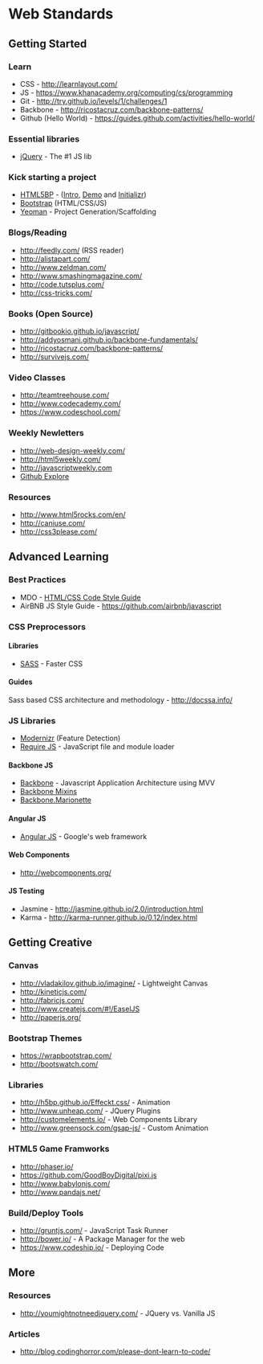 # Web Standards

## Getting Started

### Learn
* CSS - http://learnlayout.com/
* JS - https://www.khanacademy.org/computing/cs/programming
* Git - http://try.github.io/levels/1/challenges/1
* Backbone - http://ricostacruz.com/backbone-patterns/
* Github (Hello World) - https://guides.github.com/activities/hello-world/

### Essential libraries
* [jQuery](http://learn.jquery.com/about-jquery/how-jquery-works/) - The #1 JS lib

### Kick starting  a project
* [HTML5BP](http://html5boilerplate.com/) - ([Intro](https://www.youtube.com/watch?v=WkLO-q2wC80), [Demo](https://www.youtube.com/watch?v=qyM37XKkmKQ) and [Initializr](http://www.initializr.com/))
* [Bootstrap](http://getbootstrap.com/2.3.2/getting-started.html)   (HTML/CSS/JS)
* [Yeoman](http://yeoman.io/) - Project Generation/Scaffolding

### Blogs/Reading
* http://feedly.com/ (RSS reader)
* http://alistapart.com/
* http://www.zeldman.com/
* http://www.smashingmagazine.com/
* http://code.tutsplus.com/
* http://css-tricks.com/

### Books (Open Source)
* http://gitbookio.github.io/javascript/
* http://addyosmani.github.io/backbone-fundamentals/
* http://ricostacruz.com/backbone-patterns/
* http://survivejs.com/

### Video Classes
* http://teamtreehouse.com/
* http://www.codecademy.com/
* https://www.codeschool.com/

### Weekly Newletters
* http://web-design-weekly.com/
* http://html5weekly.com/
* http://javascriptweekly.com
* [Github Explore](https://github.com/explore/subscribe)

### Resources
* http://www.html5rocks.com/en/
* http://caniuse.com/
* http://css3please.com/

## Advanced Learning

### Best Practices
* MDO - [HTML/CSS Code Style Guide](http://mdo.github.io/code-guide/)
* AirBNB JS Style Guide - https://github.com/airbnb/javascript

### CSS Preprocessors

#### Libraries
* [SASS](http://sass-lang.com) - Faster CSS

#### Guides
Sass based CSS architecture and methodology - http://docssa.info/

### JS Libraries
* [Modernizr](http://modernizr.com/) (Feature Detection)
* [Require JS](http://requirejs.org/) - JavaScript file and module loader

#### Backbone JS
* [Backbone](http://backbonejs.org) - Javascript Application Architecture using MVV
* [Backbone Mixins](http://ricostacruz.com/backbone-patterns/#mixins)
* [Backbone.Marionette](http://marionettejs.com/)

#### Angular JS
* [Angular JS](https://angularjs.org/) - Google's web framework

#### Web Components
* http://webcomponents.org/

#### JS Testing
* Jasmine - http://jasmine.github.io/2.0/introduction.html
* Karma - http://karma-runner.github.io/0.12/index.html

## Getting Creative

### Canvas
* http://vladakilov.github.io/imagine/ - Lightweight Canvas
* http://kineticjs.com/
* http://fabricjs.com/
* http://www.createjs.com/#!/EaselJS
* http://paperjs.org/

### Bootstrap Themes
* https://wrapbootstrap.com/
* http://bootswatch.com/

### Libraries
* http://h5bp.github.io/Effeckt.css/ - Animation
* http://www.unheap.com/ - JQuery Plugins
* http://customelements.io/ - Web Components Library
* http://www.greensock.com/gsap-js/ - Custom Animation

### HTML5 Game Framworks
* http://phaser.io/
* https://github.com/GoodBoyDigital/pixi.js
* http://www.babylonjs.com/
* http://www.pandajs.net/

### Build/Deploy Tools
* http://gruntjs.com/ - JavaScript Task Runner
* http://bower.io/ - A Package Manager for the web
* https://www.codeship.io/ - Deploying Code

## More

### Resources
* http://youmightnotneedjquery.com/ - JQuery vs. Vanilla JS

### Articles
* http://blog.codinghorror.com/please-dont-learn-to-code/



